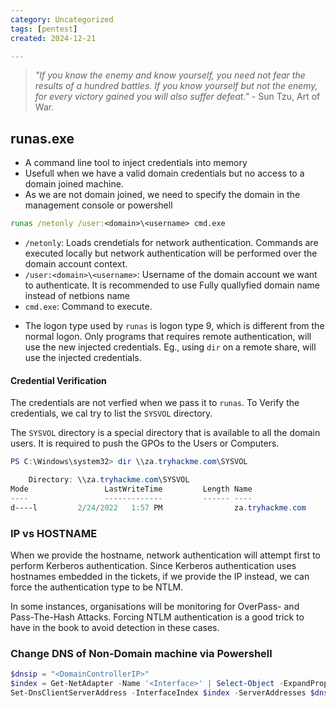 ```yaml
---
category: Uncategorized
tags: [pentest]
created: 2024-12-21

---
```

> _"If you know the enemy and know yourself, you need not fear the results of a hundred battles. If you know yourself but not the enemy, for every victory gained you will also suffer defeat."_ - Sun Tzu, Art of War.

## runas.exe
* A command line tool to inject credentials into memory
* Usefull when we have a valid domain credentials but no access to a domain joined machine.
* As we are not domain joined, we need to specify the domain in the management console or powershell 
```cmd
runas /netonly /user:<domain>\<username> cmd.exe
```
* `/netonly`: Loads crendetials for network authentication. Commands are executed locally but network authentication will be performed over the domain account context.
* `/user:<domain>\<username>`: Username of the domain account we want to authenticate. It is recommended to use Fully quallyfied domain name instead of netbions name
* `cmd.exe`: Command to execute.
- The logon type used by `runas` is logon type 9, which is different from the normal logon. Only programs that requires remote authentication, will use the new injected credentials. Eg., using `dir` on a remote share, will use the injected credentials.

#### Credential Verification
The credentials are not verfied when we pass it to `runas`. To Verify the credentials, we cal try to list the `SYSVOL` directory.

The `SYSVOL` directory is a special directory that is available to all the domain users. It is required to push the GPOs to the Users or Computers.

```powershell
PS C:\Windows\system32> dir \\za.tryhackme.com\SYSVOL

    Directory: \\za.tryhackme.com\SYSVOL             
Mode                 LastWriteTime         Length Name
----                 -------------         ------ ----
d----l         2/24/2022   1:57 PM                za.tryhackme.com
```

### IP vs HOSTNAME
When we provide the hostname, network authentication will attempt first to perform Kerberos authentication. Since Kerberos authentication uses hostnames embedded in the tickets, if we provide the IP instead, we can force the authentication type to be NTLM. 

In some instances, organisations will be monitoring for OverPass- and Pass-The-Hash Attacks. Forcing NTLM authentication is a good trick to have in the book to avoid detection in these cases.

### Change DNS of Non-Domain machine via Powershell
```powershell
$dnsip = "<DomainControllerIP>"
$index = Get-NetAdapter -Name '<Interface>' | Select-Object -ExpandProperty 'ifIndex'
Set-DnsClientServerAddress -InterfaceIndex $index -ServerAddresses $dnsip
```